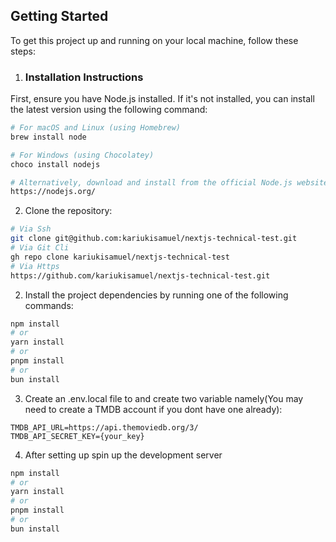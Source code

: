 ## Getting Started

To get this project up and running on your local machine, follow these steps:

1. ### Installation Instructions

First, ensure you have Node.js installed. If it's not installed, you can install the latest version using the following command:

```bash
# For macOS and Linux (using Homebrew)
brew install node

# For Windows (using Chocolatey)
choco install nodejs

# Alternatively, download and install from the official Node.js website:
https://nodejs.org/

```

2. Clone the repository:

```bash
# Via Ssh
git clone git@github.com:kariukisamuel/nextjs-technical-test.git
# Via Git Cli
gh repo clone kariukisamuel/nextjs-technical-test
# Via Https
https://github.com/kariukisamuel/nextjs-technical-test.git

```

2. Install the project dependencies by running one of the following commands:

```bash
npm install
# or
yarn install
# or
pnpm install
# or
bun install
```

3. Create an .env.local file to and create two variable namely(You may need to create a TMDB account if you dont have one already):

```
TMDB_API_URL=https://api.themoviedb.org/3/
TMDB_API_SECRET_KEY={your_key}
```

4. After setting up spin up the development server

```bash
npm install
# or
yarn install
# or
pnpm install
# or
bun install
```
